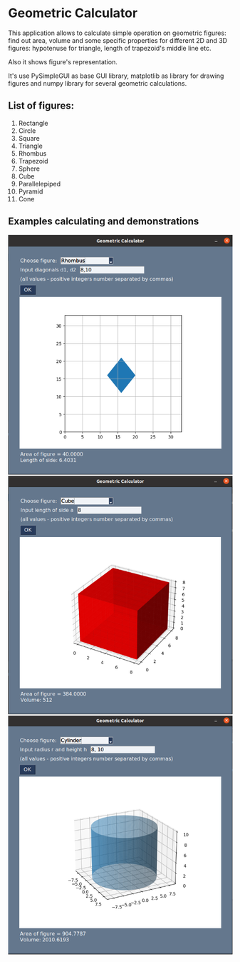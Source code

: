 # Geometric Calculator

This application allows to calculate simple operation on geometric figures: find out area, volume and some specific properties for different 2D and 3D figures: hypotenuse for triangle, length of trapezoid's middle line etc.

Also it shows figure's representation.

It's use PySimpleGUI as base GUI library, matplotlib as library for drawing figures and numpy library for several geometric calculations.

## List of figures:
1) Rectangle
2) Circle
3) Square
4) Triangle
5) Rhombus
6) Trapezoid
7) Sphere
8) Cube
9) Parallelepiped
10) Pyramid
11) Cone

## Examples calculating and demonstrations

<img src="screenshots/rhombus_screen.png">
<img style="text-align:center" src="screenshots/cube_screen.png">
<img style="text-align:center" src="screenshots/cylinder_screen.png">
